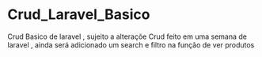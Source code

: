 # Crud_Laravel_Basico
Crud Basico de laravel , sujeito a alteraçõe
Crud feito em uma semana de laravel , ainda será adicionado um search e filtro na função de ver produtos
